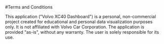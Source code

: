 #Terms and Conditions

This application ("Volvo XC40 Dashboard") is a personal, 
non-commercial project created for educational and personal data visualization purposes only. 
It is not affiliated with Volvo Car Corporation. 
The application is provided "as-is", without any warranty. 
The user is solely responsible for its use.
